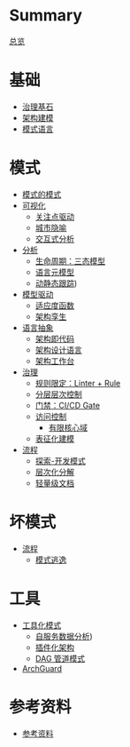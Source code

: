 # Summary

[总览](README.md)

# 基础

- [治理基石](basic/architecture-basic.md)
- [架构建模](basic/architecture-modeling.md)
- [模式语言](basic/pattern-language.md)

# 模式

- [模式的模式](patterns/README.md)
- [可视化]()
    - [关注点驱动](patterns/focus-driven.md)
    - [城市隐喻](patterns/city-metaphor.md)
    - [交互式分析](patterns/interactive-analysis.md)
- [分析](patterns/analysis-overview.md)
    - [生命周期：三态模型](patterns/analysis-lifecycle.md)
    - [语言元模型](patterns/language-metamodel.md)
    - [动静态跟踪](patterns/dynamic-tracing.md))
- [模型驱动]()
    - [适应度函数](patterns/fitness-function.md)
    - [架构孪生](patterns/architecture-twin.md)
- [语言抽象]()
    - [架构即代码](patterns/architecture-as-code.md)
    - [架构设计语言](patterns/architecture-language.md)
    - [架构工作台](patterns/architecture-workbench.md)
- [治理]()
    - [规则限定：Linter + Rule](patterns/linter-limit-rule.md)
    - [分层层次控制](patterns/layered-control.md)
    - [门禁：CI/CD Gate](patterns/gate.md)
    - [访问控制](patterns/access-control.md)
        - [有限核心域](patterns/limited-core-domain.md)
    - [表征化建模](patterns/fact-based-modeling.md)
- [流程]()
    - [探索-开发模式](patterns/discovery-development.md)
    - [层次化分解](patterns/hierarchical-decomposition.md)
    - [轻量级文档](patterns/lightweight-documentation.md)

# 坏模式

- [流程]()
    - [模式逃逸](bad-patterns/pattern-escape.md)

# 工具

- [工具化模式]()
    - [自服务数据分析](tools/self-service-data-analysis.md))
    - [插件化架构](tools/plugin-system.md)
    - [DAG 管道模式](tools/dag-pipeline.md)
- [ArchGuard](tools/basic.md)

# 参考资料

- [参考资料](reference/README.md)
